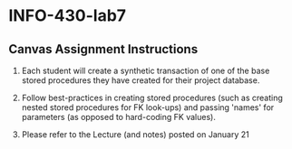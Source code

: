 # INFO-430-lab7
 
## Canvas Assignment Instructions

1. Each student will create a synthetic transaction of one of the base stored procedures they have created for their project database.

2. Follow best-practices in creating stored procedures (such as creating nested stored procedures for FK look-ups) and passing 'names' for parameters (as opposed to hard-coding FK values).

3. Please refer to the Lecture (and notes) posted on January 21